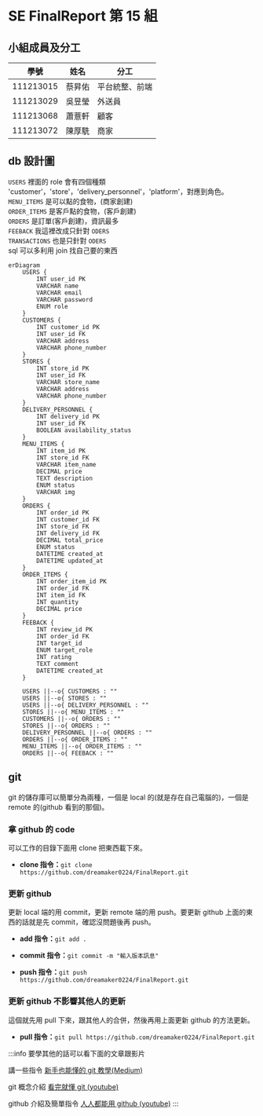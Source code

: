 ﻿# SE FinalReport 第 15 組
 
## 小組成員及分工
| 學號       | 姓名   | 分工           |
|------------|--------|----------------|
| 111213015  | 蔡昇佑 | 平台統整、前端 |
| 111213029  | 吳昱瑩 | 外送員         |
| 111213068  | 蕭薏軒 | 顧客           |
| 111213072  | 陳厚駪 | 商家           |


## db 設計圖
`USERS` 裡面的 role 會有四個種類<br>
'customer'，'store'，'delivery_personnel'，'platform'，對應到角色。<br>
`MENU_ITEMS` 是可以點的食物，(商家創建)<br>
`ORDER_ITEMS` 是客戶點的食物，(客戶創建)<br>
`ORDERS` 是訂單(客戶創建)，資訊最多<br>
`FEEBACK` 我這裡改成只針對 `ODERS` <br>
`TRANSACTIONS` 也是只針對 `ODERS`<br>
sql 可以多利用 join 找自己要的東西<br>
```mermaid
erDiagram
    USERS {
        INT user_id PK
        VARCHAR name
        VARCHAR email
        VARCHAR password
        ENUM role
    }
    CUSTOMERS {
        INT customer_id PK
        INT user_id FK
        VARCHAR address
        VARCHAR phone_number
    }
    STORES {
        INT store_id PK
        INT user_id FK
        VARCHAR store_name
        VARCHAR address
        VARCHAR phone_number
    }
    DELIVERY_PERSONNEL {
        INT delivery_id PK
        INT user_id FK
        BOOLEAN availability_status
    }
    MENU_ITEMS {
        INT item_id PK
        INT store_id FK
        VARCHAR item_name
        DECIMAL price
        TEXT description
        ENUM status
        VARCHAR img
    }
    ORDERS {
        INT order_id PK
        INT customer_id FK
        INT store_id FK
        INT delivery_id FK
        DECIMAL total_price
        ENUM status
        DATETIME created_at
        DATETIME updated_at
    }
    ORDER_ITEMS {
        INT order_item_id PK
        INT order_id FK
        INT item_id FK
        INT quantity
        DECIMAL price
    }
    FEEBACK {
        INT review_id PK
        INT order_id FK
        INT target_id
        ENUM target_role
        INT rating
        TEXT comment
        DATETIME created_at
    }

    USERS ||--o{ CUSTOMERS : ""
    USERS ||--o{ STORES : ""
    USERS ||--o{ DELIVERY_PERSONNEL : ""
    STORES ||--o{ MENU_ITEMS : ""
    CUSTOMERS ||--o{ ORDERS : ""
    STORES ||--o{ ORDERS : ""
    DELIVERY_PERSONNEL ||--o{ ORDERS : ""
    ORDERS ||--o{ ORDER_ITEMS : ""
    MENU_ITEMS ||--o{ ORDER_ITEMS : ""
    ORDERS ||--o{ FEEBACK : ""

```

## git
git 的儲存庫可以簡單分為兩種，一個是 local 的(就是存在自己電腦的)，一個是 remote 的(github 看到的那個)。

### 拿 github 的 code
可以工作的目錄下面用 clone 把東西載下來。

- **clone 指令：**`git clone https://github.com/dreamaker0224/FinalReport.git`

### 更新 github
更新 local 端的用 commit，更新 remote 端的用 push。要更新 github 上面的東西的話就是先 commit，確認沒問題後再 push。

- **add 指令：**`git add .`

- **commit 指令：**`git commit -m "輸入版本訊息"`

- **push 指令：**`git push https://github.com/dreamaker0224/FinalReport.git`

### 更新 github 不影響其他人的更新
這個就先用 pull 下來，跟其他人的合併，然後再用上面更新 github 的方法更新。

- **pull 指令：**`git pull https://github.com/dreamaker0224/FinalReport.git`

:::info
要學其他的話可以看下面的文章跟影片

講一些指令
[新手也能懂的 git 教學(Medium)](https://medium.com/@flyotlin/%E6%96%B0%E6%89%8B%E4%B9%9F%E8%83%BD%E6%87%82%E7%9A%84git%E6%95%99%E5%AD%B8-c5dc0639dd9)

git 概念介紹
[看完就懂 git (youtube)](https://youtu.be/N6YQlPuAamw?si=-NHyoqi4ZeWfGnf1)

github 介紹及簡單指令
[人人都能用 github (youtube)](https://youtu.be/N6YQlPuAamw?si=-NHyoqi4ZeWfGnf1)
:::
